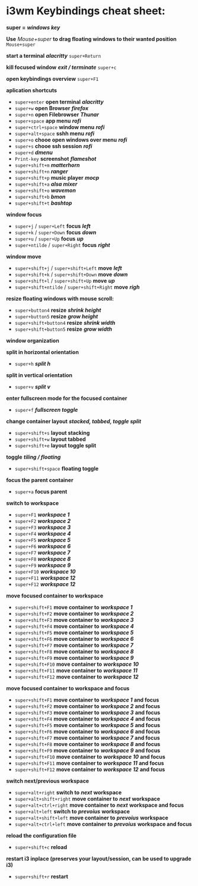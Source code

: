 i3wm Keybindings cheat sheet:
=============================

**super =** ***windows key***

**Use** *Mouse+super* **to drag floating windows to their wanted position** `Mouse+super`

**start a terminal** ***alacritty*** `super+Return`

**kill focused window** ***exit / terminate*** `super+c`

**open keybindings overview** `super+F1`

**aplication shortcuts**

- `super+enter`      **open terminal** ***alacritty***
- `super+w`          **open Browser** ***firefox***
- `super+n`          **open Filebrowser** ***Thunar***
- `super+space`      **app menu** ***rofi***
- `super+ctrl+space` **window menu** ***rofi***
- `super+alt+space`  **sshh menu** ***rofi***
- `super+o`          **chooe open windows over menu** ***rofi***
- `super+s`          **chooe ssh session** ***rofi***
- `super+d`          ***dmenu***
- `Print-key`       **screenshot** ***flameshot***
- `super+shift+m`    ***matterhorn***
- `super+shift+n`    ***ranger***
- `super+shift+p`    **music player** ***mocp***
- `super+shift+a`    ***alsa mixer***
- `super+shift+o`    ***wavemon***
- `super+shift+b`    ***bmon***
- `super+shift+t`    ***bashtop***

**window focus**

- `super+j` / `super+Left`       **focus** ***left***
- `super+k` / `super+Down`       **focus** ***down*** 
- `super+u` / `super+Up`         **focus** ***up*** 
- `super+ntilde` / `super+Right` **focus** ***right***

**window move**

- `super+shift+j` / `super+shift+Left`       **move** ***left***
- `super+shift+k` / `super+shift+Down`       **move** ***down***
- `super+shift+l` / `super+shift+Up`         **move** ***up***
- `super+shift+ntilde` / `super+shift+Right` **move** ***righ***

**resize floating windows with mouse scroll:**

- `super+button4`        **resize** ***shrink height***
- `super+button5`        **resize** ***grow height***
- `super+shift+button4`  **resize** ***shrink width***
- `super+shift+button5`  **resize** ***grow width***

**window organization**

**split in horizontal orientation** 

- `super+h` ***split h***

**split in vertical orientation**

- `super+v` ***split v***

**enter fullscreen mode for the focused container**

- `super+f` ***fullscreen toggle***

**change container layout** ***stacked, tabbed, toggle split***

- `super+shift+s` **layout stacking**
- `super+shift+w` **layout tabbed**
- `super+shift+e` **layout toggle split**

**toggle** ***tiling / floating***

- `super+shift+space` **floating toggle**

**focus the parent container**

- `super+a` **focus parent**

**switch to workspace**

- `super+F1` ***workspace 1***
- `super+F2` ***workspace 2***
- `super+F3` ***workspace 3***
- `super+F4` ***workspace 4***
- `super+F5` ***workspace 5***
- `super+F6` ***workspace 6***
- `super+F7` ***workspace 7***
- `super+F8` ***workspace 8***
- `super+F9` ***workspace 9***
- `super+F10` ***workspace 10***
- `super+F11` ***workspace 12***
- `super+F12` ***workspace 12***

**move focused container to workspace**

- `super+shift+F1` **move container to** ***workspace 1***
- `super+shift+F2` **move container to** ***workspace 2***
- `super+shift+F3` **move container to** ***workspace 3***
- `super+shift+F4` **move container to** ***workspace 4***
- `super+shift+F5` **move container to** ***workspace 5***
- `super+shift+F6` **move container to** ***workspace 6***
- `super+shift+F7` **move container to** ***workspace 7***
- `super+shift+F8` **move container to** ***workspace 8***
- `super+shift+F9` **move container to** ***workspace 9***
- `super+shift+F10` **move container to** ***workspace 10***
- `super+shift+F11` **move container to** ***workspace 11***
- `super+shift+F12` **move container to** ***workspace 12***

**move focused container to workspace and focus**

- `super+shift+F1` **move container to** ***workspace 1*** **and focus**
- `super+shift+F2` **move container to** ***workspace 2*** **and focus**
- `super+shift+F3` **move container to** ***workspace 3*** **and focus**
- `super+shift+F4` **move container to** ***workspace 4*** **and focus**
- `super+shift+F5` **move container to** ***workspace 5*** **and focus**
- `super+shift+F6` **move container to** ***workspace 6*** **and focus**
- `super+shift+F7` **move container to** ***workspace 7*** **and focus**
- `super+shift+F8` **move container to** ***workspace 8*** **and focus**
- `super+shift+F9` **move container to** ***workspace 9*** **and focus**
- `super+shift+F10` **move container to** ***workspace 10*** **and focus**
- `super+shift+F11` **move container to** ***workspace 11*** **and focus**
- `super+shift+F12` **move container to** ***workspace 12*** **and focus**

**switch next/previous workspace**

- `super+alt+right` **switch to** ***next*** **workspace**
- `super+alt+shift+right` **move container to** ***next*** **workspace**
- `super+alt+ctrl+right` **move container to** ***next*** **workspace and focus**
- `super+alt+left` **switch to** ***prevoius*** **workspace**
- `super+alt+shift+left` **move container to** ***prevoius*** **workspace**
- `super+alt+ctrl+left` **move container to** ***prevoius*** **workspace and focus**

**reload the configuration file**

- `super+shift+c` **reload**

**restart i3 inplace (preserves your layout/session, can be used to upgrade i3)**

- `super+shift+r` **restart**
